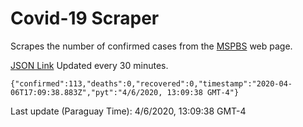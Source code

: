 # Covid-19 Scraper

Scrapes the number of confirmed cases from the [MSPBS](https://www.mspbs.gov.py/covid-19.php) web page.

[JSON Link](https://jmayalag.github.io/covid19-scrape/cases.json)
Updated every 30 minutes.
```
{"confirmed":113,"deaths":0,"recovered":0,"timestamp":"2020-04-06T17:09:38.883Z","pyt":"4/6/2020, 13:09:38 GMT-4"}
```
Last update (Paraguay Time): 4/6/2020, 13:09:38 GMT-4